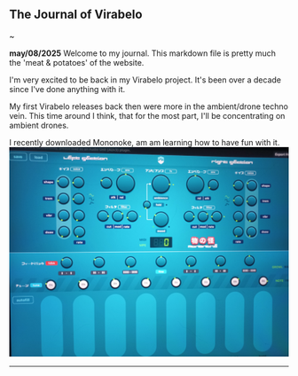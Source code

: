 ## The Journal of Virabelo 

~

**may/08/2025**
Welcome to my journal. This markdown file is pretty much the 'meat & potatoes' of the website.

I'm very excited to be back in my Virabelo project. It's been over a decade since I've done anything with it. 

My first Virabelo releases back then were more in the ambient/drone techno vein. This time around I think, that for the most part, I'll be concentrating on ambient drones. 

I recently downloaded Mononoke, am am learning how to have fun with it.
![mononoke app](https://github.com/theambientdronesofvirabelo/Virabelo/blob/main/media/20250508_123634.jpg) 
___
